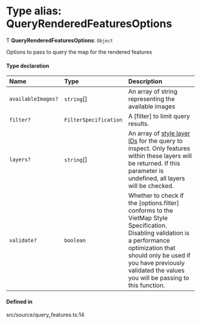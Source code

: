 # Type alias: QueryRenderedFeaturesOptions

Ƭ **QueryRenderedFeaturesOptions**: `Object`

Options to pass to query the map for the rendered features

#### Type declaration

| Name | Type | Description |
| :------ | :------ | :------ |
| `availableImages?` | `string`[] | An array of string representing the available images |
| `filter?` | `FilterSpecification` | A [filter] to limit query results. |
| `layers?` | `string`[] | An array of [style layer IDs](https://maps.vietmap.vn/docs/map-api/tilemap/#layer-id) for the query to inspect. Only features within these layers will be returned. If this parameter is undefined, all layers will be checked. |
| `validate?` | `boolean` | Whether to check if the [options.filter] conforms to the VietMap Style Specification. Disabling validation is a performance optimization that should only be used if you have previously validated the values you will be passing to this function. |

#### Defined in

src/source/query_features.ts:14
